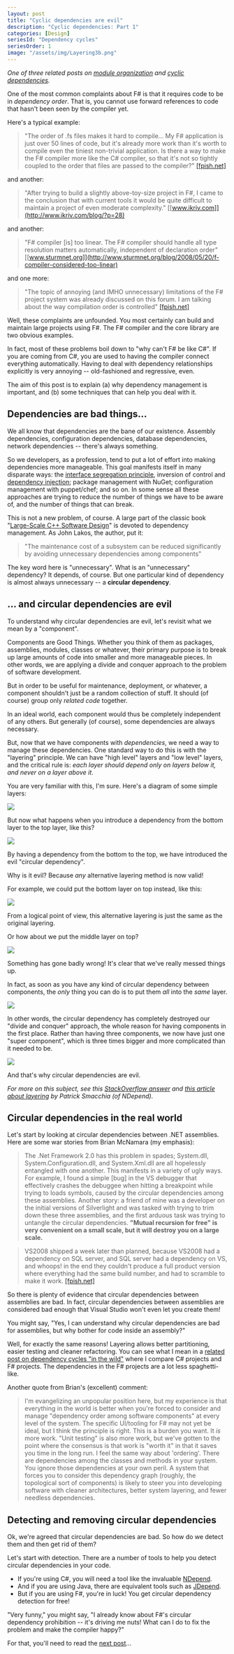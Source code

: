 ```yaml
---
layout: post
title: "Cyclic dependencies are evil"
description: "Cyclic dependencies: Part 1"
categories: [Design]
seriesId: "Dependency cycles"
seriesOrder: 1
image: "/assets/img/Layering3b.png"
---
```


*One of three related posts on [module organization](../posts/recipe-part3.md) and [cyclic dependencies](../posts/removing-cyclic-dependencies.md).*

One of the most common complaints about F# is that it requires code to be in *dependency order*. That is, you cannot use forward references to code that hasn't been seen by the compiler yet.  

Here's a typical example:

> "The order of .fs files makes it hard to compile... My F# application is just over 50 lines of code, but it's already more work than it's worth to compile even the tiniest non-trivial application. Is there a way to make the F# compiler more like the C# compiler, so that it's not so tightly coupled to the order that files are passed to the compiler?" [[fpish.net]](http://fpish.net/topic/None/57578) 

and another:

> "After trying to build a slightly above-toy-size project in F#, I came to the conclusion that with current tools it would be quite difficult to maintain a project of even moderate complexity." [[www.ikriv.com]](http://www.ikriv.com/blog/?p=28) 

and another:

> "F# compiler [is] too linear. The F# compiler should handle all type resolution matters automatically, independent of declaration order" [[www.sturmnet.org]](http://www.sturmnet.org/blog/2008/05/20/f-compiler-considered-too-linear) 

and one more:

> "The topic of annoying (and IMHO unnecessary) limitations of the F# project system was already discussed on this forum. I am talking about the way compilation order is controlled" [[fpish.net]](http://fpish.net/topic/Some/0/59219) 

Well, these complaints are unfounded. You most certainly can build and maintain large projects using F#. The F# compiler and the core library are two obvious examples.

In fact, most of these problems boil down to "why can't F# be like C#".  If you are coming from C#, you are used to having the compiler connect everything automatically. Having to deal with dependency relationships explicitly is very annoying -- old-fashioned and regressive, even.  

The aim of this post is to explain (a) why dependency management is important, and (b) some techniques that can help you deal with it.

## Dependencies are bad things...

We all know that dependencies are the bane of our existence. Assembly dependencies, configuration dependencies, database dependencies, network dependencies -- there's always something.

So we developers, as a profession, tend to put a lot of effort into making dependencies more manageable. This goal manifests itself in many disparate ways: the [interface segregation principle](http://en.wikipedia.org/wiki/Interface_segregation_principle), inversion of control and [dependency injection](http://en.wikipedia.org/wiki/Dependency_inversion_principle); package management with NuGet; configuration management with puppet/chef; and so on. In some sense all these approaches are trying to reduce the number of things we have to be aware of, and the number of things that can break.

This is not a new problem, of course. A large part of the classic book "[Large-Scale C++ Software Design](http://www.amazon.com/Large-Scale-Software-Design-John-Lakos/dp/0201633620)" is devoted to dependency management. As John Lakos, the author, put it:

> "The maintenance cost of a subsystem can be reduced significantly by avoiding unnecessary dependencies among components"

The key word here is "unnecessary". What is an "unnecessary" dependency?  It depends, of course. But one particular kind of dependency is almost always unnecessary -- a **circular dependency**.

## ... and circular dependencies are evil

To understand why circular dependencies are evil, let's revisit what we mean by a "component".

Components are Good Things. Whether you think of them as packages, assemblies, modules, classes or whatever, their primary purpose is to break up large amounts of code into smaller and more manageable pieces.  In other words, we are applying a divide and conquer approach to the problem of software development.

But in order to be useful for maintenance, deployment, or whatever, a component shouldn't just be a random collection of stuff. It should (of course) group only *related code* together. 

In an ideal world, each component would thus be completely independent of any others. But generally (of course), some dependencies are always necessary.  

But, now that we have components with *dependencies*, we need a way to manage these dependencies. One standard way to do this is with the "layering" principle. We can have "high level" layers and "low level" layers, and the critical rule is: *each layer should depend only on layers below it, and never on a layer above it*.

You are very familiar with this, I'm sure. Here's a diagram of some simple layers:

![](../assets/img/Layering1.png)

But now what happens when you introduce a dependency from the bottom layer to the top layer, like this?

![](../assets/img/Layering2.png)

By having a dependency from the bottom to the top, we have introduced the evil "circular dependency". 

Why is it evil? Because *any* alternative layering method is now valid! 

For example, we could put the bottom layer on top instead, like this:

![](../assets/img/Layering3.png)

From a logical point of view, this alternative layering is just the same as the original layering. 

Or how about we put the middle layer on top?

![](../assets/img/Layering3b.png)

Something has gone badly wrong! It's clear that we've really messed things up. 

In fact, as soon as you have any kind of circular dependency between components, the *only* thing you can do is to put them *all* into the *same* layer.  

![](../assets/img/Layering4.png)

In other words, the circular dependency has completely destroyed our "divide and conquer" approach, the whole reason for having components in the first place.  Rather than having three components, we now have just one "super component", which is three times bigger and more complicated than it needed to be. 

![](../assets/img/Layering5.png)

And that's why circular dependencies are evil.

*For more on this subject, see this [StackOverflow answer](http://stackoverflow.com/a/1948636/1136133) and [this article about layering](http://codebetter.com/patricksmacchia/2008/02/10/layering-the-level-metric-and-the-discourse-of-method/) by Patrick Smacchia (of NDepend).*

## Circular dependencies in the real world

Let's start by looking at circular dependencies between .NET assemblies. Here are some war stories from Brian McNamara (my emphasis):

> The .Net Framework 2.0 has this problem in spades; System.dll, System.Configuration.dll, and System.Xml.dll are all hopelessly entangled with one another. This manifests in a variety of ugly ways. For example, I found a simple [bug] in the VS debugger that effectively crashes the debuggee when hitting a breakpoint while trying to loads symbols, caused by the circular dependencies among these assemblies. Another story: a friend of mine was a developer on the initial versions of Silverlight and was tasked with trying to trim down these three assemblies, and the first arduous task was trying to untangle the circular dependencies. **"Mutual recursion for free" is very convenient on a small scale, but it will destroy you on a large scale.**

> VS2008 shipped a week later than planned, because VS2008 had a dependency on SQL server, and SQL server had a dependency on VS, and whoops! in the end they couldn't produce a full product version where everything had the same build number, and had to scramble to make it work.  [[fpish.net]](http://fpish.net/topic/None/59219#comment-70220)

So there is plenty of evidence that circular dependencies between assemblies are bad.  In fact, circular dependencies between assemblies are considered bad enough that Visual Studio won't even let you create them!

You might say, "Yes, I can understand why circular dependencies are bad for assemblies, but why bother for code inside an assembly?"

Well, for exactly the same reasons!  Layering allows better partitioning, easier testing and cleaner refactoring.  You can see what I mean in a [related post on dependency cycles "in the wild"](../posts/cycles-and-modularity-in-the-wild.md) where I compare C# projects and F# projects. The dependencies in the F# projects are a lot less spaghetti-like.

Another quote from Brian's (excellent) comment:

> I'm evangelizing an unpopular position here, but my experience is that everything in the world is better when you're forced to consider and manage "dependency order among software components" at every level of the system. The specific UI/tooling for F# may not yet be ideal, but I think the principle is right. This is a burden you want. It *is* more work. "Unit testing" is also more work, but we've gotten to the point where the consensus is that work is "worth it" in that it saves you time in the long run. I feel the same way about 'ordering'. There are dependencies among the classes and methods in your system. You ignore those dependencies at your own peril. A system that forces you to consider this dependency graph (roughly, the topological sort of components) is likely to steer you into developing software with cleaner architectures, better system layering, and fewer needless dependencies.

## Detecting and removing circular dependencies 

Ok, we're agreed that circular dependencies are bad. So how do we detect them and then get rid of them?

Let's start with detection. There are a number of tools to help you detect circular dependencies in your code.

* If you're using C#, you will need a tool like the invaluable [NDepend](http://www.ndepend.com/features.aspx#DependencyCycle).
* And if you are using Java, there are equivalent tools such as [JDepend](http://www.clarkware.com/software/JDepend.html#cycles).
* But if you are using F#, you're in luck! You get circular dependency detection for free!

"Very funny," you might say, "I already know about F#'s circular dependency prohibition -- it's driving me nuts! What can I do to fix the problem and make the compiler happy?"

For that, you'll need to read the [next post](../posts/removing-cyclic-dependencies.md)...

